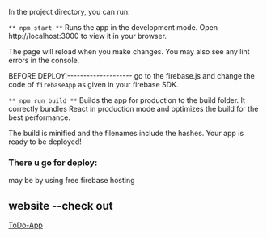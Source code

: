 In the project directory, you can run:

`** npm start **`
Runs the app in the development mode.
Open http://localhost:3000 to view it in your browser.

The page will reload when you make changes.
You may also see any lint errors in the console.


BEFORE DEPLOY:--------------------
go to the firebase.js and change the code of ` firebaseApp ` as given in your firebase SDK.

`** npm run build **`
Builds the app for production to the build folder.
It correctly bundles React in production mode and optimizes the build for the best performance.

The build is minified and the filenames include the hashes.
Your app is ready to be deployed!

### There u go for deploy:
may be by using free firebase hosting



## website --check out
[ToDo-App](https://tooo-do.web.app/)


